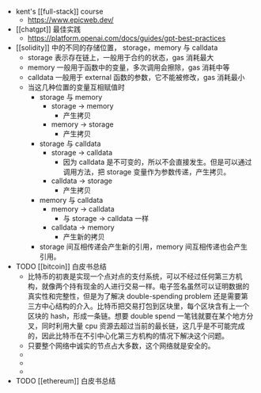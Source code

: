 - kent's [[full-stack]] course
	- https://www.epicweb.dev/
- [[chatgpt]] 最佳实践
	- https://platform.openai.com/docs/guides/gpt-best-practices
- [[solidity]] 中的不同的存储位置， storage，memory 与 calldata
	- storage 表示存在链上，一般用于合约的状态，gas 消耗最大
	- memory 一般用于函数中的变量，多次调用会擦除，gas 消耗中等
	- calldata 一般用于 external 函数的参数，它不能被修改，gas 消耗最小
	- 当这几种位置的变量互相赋值时
		- storage 与 memory
			- storage -> memory
				- 产生拷贝
			- memory -> storage
				- 产生拷贝
		- storage 与 calldata
			- storage -> calldata
				- 因为 calldata 是不可变的，所以不会直接发生。但是可以通过调用方法，把 storage 变量作为参数传递，产生拷贝。
			- calldata -> storage
				- 产生拷贝
		- memory 与 calldata
			- memory -> calldata
				- 与 storage -> calldata 一样
			- calldata -> memory
				- 产生新的拷贝
		- storage 间互相传递会产生新的引用，memory 间互相传递也会产生引用。
- TODO [[bitcoin]] 白皮书总结
	- 比特币的初衷是实现一个点对点的支付系统，可以不经过任何第三方机构，就像两个持有现金的人进行交易一样。电子签名虽然可以证明数据的真实性和完整性，但是为了解决 double-spending problem 还是需要第三方中心结构的介入。比特币把交易打包到区块里，每个区块含有上一个区块的 hash，形成一条链。想要 double spend 一笔钱就要在某个地方分叉，同时利用大量 cpu 资源去超过当前的最长链，这几乎是不可能完成的，因此比特币在不引中心化第三方机构的情况下解决这个问题。
	- 只要整个网络中诚实的节点占大多数，这个网络就是安全的。
	-
	-
	-
- TODO [[ethereum]] 白皮书总结